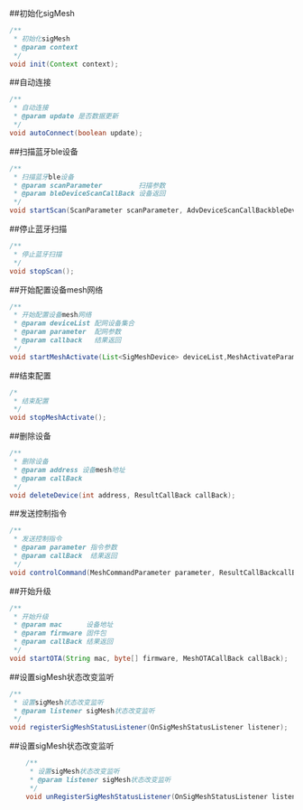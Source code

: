 ##初始化sigMesh

```java
/**
 * 初始化sigMesh
 * @param context
 */
void init(Context context);
```

##自动连接

```java
/**
 * 自动连接
 * @param update 是否数据更新
 */
void autoConnect(boolean update);
```

##扫描蓝牙ble设备

```java
/**
 * 扫描蓝牙ble设备
 * @param scanParameter         扫描参数
 * @param bleDeviceScanCallBack 设备返回
 */
void startScan(ScanParameter scanParameter, AdvDeviceScanCallBackbleDeviceScanCallBack);
```


##停止蓝牙扫描

```java
/**
 * 停止蓝牙扫描
 */
void stopScan();
```

##开始配置设备mesh网络

```java
/**
 * 开始配置设备mesh网络
 * @param deviceList 配网设备集合
 * @param parameter  配网参数
 * @param callback   结果返回
 */
void startMeshActivate(List<SigMeshDevice> deviceList,MeshActivateParameter parameter, MeshActivateCallBack callback);
```

##结束配置

```java
/*
 * 结束配置
 */
void stopMeshActivate();
```

##删除设备

```java
/**
 * 删除设备
 * @param address 设备mesh地址
 * @param callBack 
 */
void deleteDevice(int address, ResultCallBack callBack);
```

##发送控制指令

```java
/**
 * 发送控制指令
 * @param parameter 指令参数
 * @param callBack  结果返回
 */
void controlCommand(MeshCommandParameter parameter, ResultCallBackcallBack);
```

##开始升级

```java
/**
 * 开始升级
 * @param mac      设备地址
 * @param firmware 固件包
 * @param callBack 结果返回
 */
void startOTA(String mac, byte[] firmware, MeshOTACallBack callBack);
```

##设置sigMesh状态改变监听

```java
/**
 * 设置sigMesh状态改变监听
 * @param listener sigMesh状态改变监听
 */
void registerSigMeshStatusListener(OnSigMeshStatusListener listener);
```

##设置sigMesh状态改变监听

```java
    /**
     * 设置sigMesh状态改变监听
     * @param listener sigMesh状态改变监听
     */
    void unRegisterSigMeshStatusListener(OnSigMeshStatusListener listener);
```

